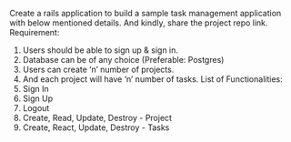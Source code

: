 
Create a rails application to build a sample task management application with below mentioned
details. And kindly, share the project repo link.
Requirement:
1. Users should be able to sign up & sign in.
2. Database can be of any choice (Preferable: Postgres)
3. Users can create ‘n’ number of projects.
4. And each project will have ‘n’ number of tasks.
List of Functionalities:
1. Sign In
2. Sign Up
3. Logout
4. Create, Read, Update, Destroy - Project
5. Create, React, Update, Destroy - Tasks


